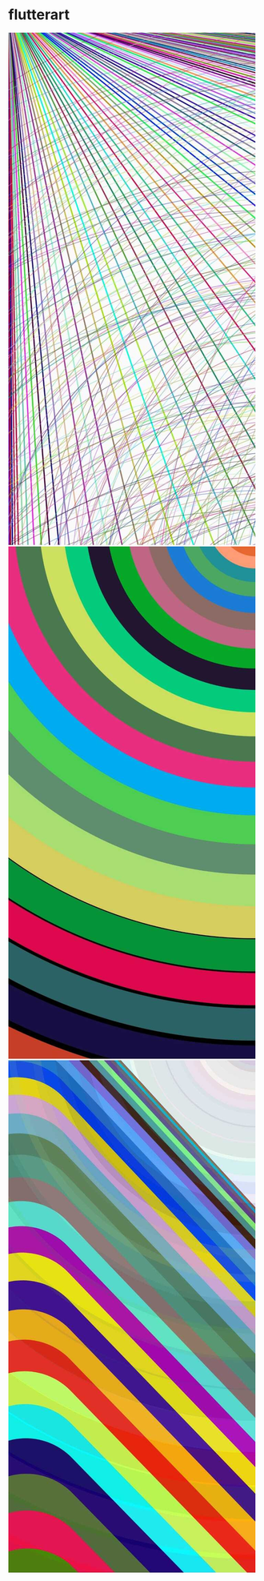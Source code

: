# flutterart
![alt text](https://raw.githubusercontent.com/sameerfa/flutterart/main/lib/screens/00.jpeg)
![alt text](https://raw.githubusercontent.com/sameerfa/flutterart/main/lib/screens/01.jpeg)
![alt text](https://raw.githubusercontent.com/sameerfa/flutterart/main/lib/screens/02.jpeg)

